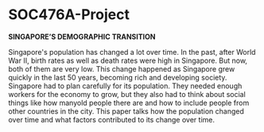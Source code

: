# SOC476A-Project
**SINGAPORE’S DEMOGRAPHIC TRANSITION**

Singapore's population has changed a lot over time. In the past, after World War II, birth rates as well as death rates were high in Singapore. But now, both of them are very low. This change happened as Singapore grew quickly in the last 50 years, becoming rich and developing society. Singapore had to plan carefully for its population. They needed enough workers for the economy to grow, but they also had to think about social things like how manyold people there are and how to include people from other countries in the city. This paper talks how the population changed over time and what factors contributed to its change over time.

